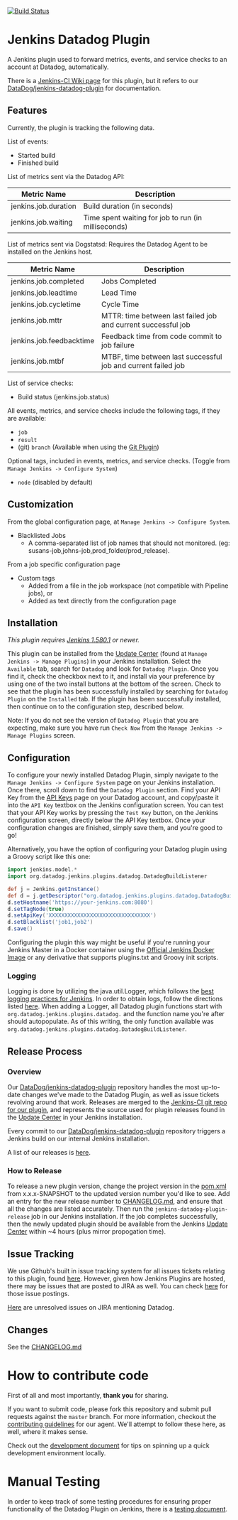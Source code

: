 [![Build Status](https://dev.azure.com/datadoghq/jenkins-datadog-plugin/_apis/build/status/DataDog.jenkins-datadog-plugin?branchName=master)](https://dev.azure.com/datadoghq/jenkins-datadog-plugin/_build/latest?definitionId=18&branchName=master)

# Jenkins Datadog Plugin
A Jenkins plugin used to forward metrics, events, and service checks to an account at Datadog, automatically.

There is a [Jenkins-CI Wiki page](https://wiki.jenkins-ci.org/display/JENKINS/Datadog+Plugin) for this plugin, but it refers to our [DataDog/jenkins-datadog-plugin](https://github.com/DataDog/jenkins-datadog-plugin) for documentation.

## Features
Currently, the plugin is tracking the following data.

List of events:
* Started build
* Finished build

List of metrics sent via the Datadog API:

| Metric Name          | Description                                         |
|----------------------|-----------------------------------------------------|
| jenkins.job.duration | Build duration (in seconds)                         |
| jenkins.job.waiting  | Time spent waiting for job to run (in milliseconds) |


List of metrics sent via Dogstatsd:
Requires the Datadog Agent to be installed on the Jenkins host.

| Metric Name              | Description                                                   |
|--------------------------|---------------------------------------------------------------|
| jenkins.job.completed    | Jobs Completed                                                |
| jenkins.job.leadtime     | Lead Time                                                     |
| jenkins.job.cycletime    | Cycle Time                                                    |
| jenkins.job.mttr         | MTTR: time between last failed job and current successful job |
| jenkins.job.feedbacktime | Feedback time from code commit to job failure                 |
| jenkins.job.mtbf         | MTBF, time between last successful job and current failed job |

List of service checks:
* Build status (jenkins.job.status)

All events, metrics, and service checks include the following tags, if they are available:
* `job`
* `result`
* (git) `branch` (Available when using the [Git Plugin](https://wiki.jenkins.io/display/JENKINS/Git+Plugin))

Optional tags, included in events, metrics, and service checks. (Toggle from `Manage Jenkins -> Configure System`)
* `node` (disabled by default)

## Customization
From the global configuration page, at `Manage Jenkins -> Configure System`.
* Blacklisted Jobs
	* A comma-separated list of job names that should not monitored. (eg: susans-job,johns-job,prod_folder/prod_release).

From a job specific configuration page
* Custom tags
	* Added from a file in the job workspace (not compatible with Pipeline jobs), or
	* Added as text directly from the configuration page

## Installation
_This plugin requires [Jenkins 1.580.1](http://updates.jenkins-ci.org/download/war/1.580.1/jenkins.war) or newer._

This plugin can be installed from the [Update Center](https://wiki.jenkins-ci.org/display/JENKINS/Plugins#Plugins-Howtoinstallplugins) (found at `Manage Jenkins -> Manage Plugins`) in your Jenkins installation. Select the `Available` tab, search for `Datadog` and look for `Datadog Plugin`. Once you find it, check the checkbox next to it, and install via your preference by using one of the two install buttons at the bottom of the screen. Check to see that the plugin has been successfully installed by searching for `Datadog Plugin` on the `Installed` tab. If the plugin has been successfully installed, then continue on to the configuration step, described below.

Note: If you do not see the version of `Datadog Plugin` that you are expecting, make sure you have run `Check Now` from the `Manage Jenkins -> Manage Plugins` screen.

## Configuration
To configure your newly installed Datadog Plugin, simply navigate to the `Manage Jenkins -> Configure System` page on your Jenkins installation. Once there, scroll down to find the `Datadog Plugin` section. Find your API Key from the [API Keys](https://app.datadoghq.com/account/settings#api) page on your Datadog account, and copy/paste it into the `API Key` textbox on the Jenkins configuration screen. You can test that your API Key works by pressing the `Test Key` button, on the Jenkins configuration screen, directly below the API Key textbox. Once your configuration changes are finished, simply save them, and you're good to go!

Alternatively, you have the option of configuring your Datadog plugin using a Groovy script like this one:

```groovy
import jenkins.model.*
import org.datadog.jenkins.plugins.datadog.DatadogBuildListener

def j = Jenkins.getInstance()
def d = j.getDescriptor("org.datadog.jenkins.plugins.datadog.DatadogBuildListener")
d.setHostname('https://your-jenkins.com:8080')
d.setTagNode(true)
d.setApiKey('XXXXXXXXXXXXXXXXXXXXXXXXXXXXXXXX')
d.setBlacklist('job1,job2')
d.save()
```

Configuring the plugin this way might be useful if you're running your Jenkins Master in a Docker container using the [Official Jenkins Docker Image](https://github.com/jenkinsci/docker) or any derivative that supports plugins.txt and Groovy init scripts.

### Logging
Logging is done by utilizing the java.util.Logger, which follows the [best logging practices for Jenkins](https://wiki.jenkins-ci.org/display/JENKINS/Logging). In order to obtain logs, follow the directions listed [here](https://wiki.jenkins-ci.org/display/JENKINS/Logging). When adding a Logger, all Datadog plugin functions start with `org.datadog.jenkins.plugins.datadog.` and the function name you're after should autopopulate. As of this writing, the only function available was `org.datadog.jenkins.plugins.datadog.DatadogBuildListener`.

## Release Process
### Overview
Our [DataDog/jenkins-datadog-plugin](https://github.com/DataDog/jenkins-datadog-plugin) repository handles the most up-to-date changes we've made to the Datadog Plugin, as well as issue tickets revolving around that work. Releases are merged to the [Jenkins-CI git repo for our plugin](https://github.com/jenkinsci/datadog-plugin), and represents the source used for plugin releases found in the [Update Center](https://wiki.jenkins-ci.org/display/JENKINS/Plugins#Plugins-Howtoinstallplugins) in your Jenkins installation.

Every commit to our [DataDog/jenkins-datadog-plugin](https://github.com/DataDog/jenkins-datadog-plugin) repository triggers a Jenkins build on our internal Jenkins installation.

A list of our releases is [here](https://github.com/jenkinsci/datadog-plugin/releases).

### How to Release
To release a new plugin version, change the project version in the [pom.xml](pom.xml) from x.x.x-SNAPSHOT to the updated version number you'd like to see. Add an entry for the new release number to [CHANGELOG.md](CHANGELOG.md), and ensure that all the changes are listed accurately. Then run the `jenkins-datadog-plugin-release` job in our Jenkins installation. If the job completes successfully, then the newly updated plugin should be available from the Jenkins [Update Center](https://wiki.jenkins-ci.org/display/JENKINS/Plugins#Plugins-Howtoinstallplugins) within ~4 hours (plus mirror propogation time).

## Issue Tracking
We use Github's built in issue tracking system for all issues tickets relating to this plugin, found [here](https://github.com/DataDog/jenkins-datadog-plugin/issues). However, given how Jenkins Plugins are hosted, there may be issues that are posted to JIRA as well. You can check [here](https://issues.jenkins-ci.org/issues/?jql=project%20%3D%20JENKINS%20AND%20status%20in%20%28Open%2C%20%22In%20Progress%22%2C%20Reopened%29%20AND%20component%20%3D%20datadog-plugin%20ORDER%20BY%20updated%20DESC%2C%20priority%20DESC%2C%20created%20ASC) for those issue postings.

[Here](https://issues.jenkins-ci.org/browse/INFRA-305?jql=status%20in%20%28Open%2C%20%22In%20Progress%22%2C%20Reopened%2C%20Verified%2C%20Untriaged%2C%20%22Fix%20Prepared%22%29%20AND%20text%20~%20%22datadog%22) are unresolved issues on JIRA mentioning Datadog.

## Changes
See the [CHANGELOG.md](CHANGELOG.md)

# How to contribute code

First of all and most importantly, **thank you** for sharing.

If you want to submit code, please fork this repository and submit pull requests against the `master` branch.
For more information, checkout the [contributing guidelines](https://github.com/DataDog/datadog-agent/blob/master/CONTRIBUTING.md) for our agent. We'll attempt to follow these here, as well, where it makes sense.

Check out the [development document](TESTING.md) for tips on spinning up a quick development environment locally.

# Manual Testing
In order to keep track of some testing procedures for ensuring proper functionality of the Datadog Plugin on Jenkins, there is a [testing document](TESTING.md).
